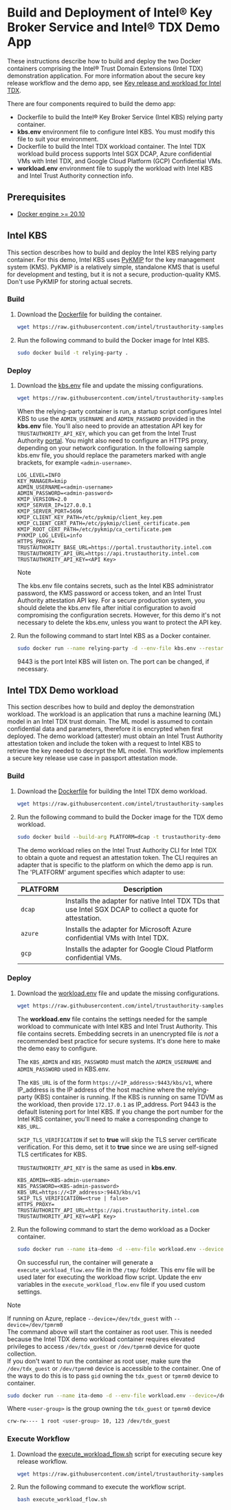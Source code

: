 # Build and Deployment of Intel® Key Broker Service and Intel® TDX Demo App

These instructions describe how to build and deploy the two Docker containers comprising the Intel® Trust Domain Extensions (Intel TDX) demonstration application. For more information about the secure key release workflow and the demo app, see [Key release and workload for Intel TDX](https://docs.trustauthority.intel.com/articles/tutorial-tdx-workload.html).

There are four components required to build the demo app:

- Dockerfile to build the Intel® Key Broker Service (Intel KBS) relying party container.
- **kbs.env** environment file to configure Intel KBS. You must modify this file to suit your environment.
- Dockerfile to build the Intel TDX workload container. The Intel TDX workload build process supports Intel SGX DCAP, Azure confidential VMs with Intel TDX, and Google Cloud Platform (GCP) Confidential VMs.
- **workload.env** environment file to supply the workload with Intel KBS and Intel Trust Authority connection info.

## Prerequisites
- [Docker engine >= 20.10](https://docs.docker.com/engine/install/)

## Intel KBS

This section describes how to build and deploy the Intel KBS relying party container. For this demo, Intel KBS uses [PyKMIP](https://github.com/OpenKMIP/PyKMIP) for the key management system (KMS). PyKMIP is a relatively simple, standalone KMS that is useful for development and testing, but it is not a secure, production-quality KMS. Don't use PyKMIP for storing actual secrets.

### Build
1. Download the [Dockerfile](./kbs/Dockerfile) for building the container.
   ```bash
   wget https://raw.githubusercontent.com/intel/trustauthority-samples/main/deployment/kbs/Dockerfile
   ```
2. Run the following command to build the Docker image for Intel KBS.
   ```bash
   sudo docker build -t relying-party .
   ```

### Deploy
1. Download the [kbs.env](./kbs/kbs.env) file and update the missing configurations.
   ```bash
   wget https://raw.githubusercontent.com/intel/trustauthority-samples/main/deployment/kbs/kbs.env
   ```
   When the relying-party container is run, a startup script configures Intel KBS to use the `ADMIN_USERNAME` and `ADMIN_PASSWORD` provided in the **kbs.env** file. You'll also need to provide an attestation API key for `TRUSTAUTHORITY_API_KEY`, which you can get from the Intel Trust Authority [portal](https://portal.trustauthority.intel.com). You might also need to configure an HTTPS proxy, depending on your network configuration. In the following sample kbs.env file, you should replace the parameters marked with angle brackets, for example `<admin-username>`.

   ```
   LOG_LEVEL=INFO
   KEY_MANAGER=kmip
   ADMIN_USERNAME=<admin-username>
   ADMIN_PASSWORD=<admin-password>
   KMIP_VERSION=2.0
   KMIP_SERVER_IP=127.0.0.1
   KMIP_SERVER_PORT=5696
   KMIP_CLIENT_KEY_PATH=/etc/pykmip/client_key.pem
   KMIP_CLIENT_CERT_PATH=/etc/pykmip/client_certificate.pem
   KMIP_ROOT_CERT_PATH=/etc/pykmip/ca_certificate.pem
   PYKMIP_LOG_LEVEL=info
   HTTPS_PROXY=
   TRUSTAUTHORITY_BASE_URL=https://portal.trustauthority.intel.com
   TRUSTAUTHORITY_API_URL=https://api.trustauthority.intel.com
   TRUSTAUTHORITY_API_KEY=<API Key>
   ```

   > [!NOTE]
   > The kbs.env file contains secrets, such as the Intel KBS administrator password, the KMS password or access token, and an Intel Trust Authority attestation API key. For a secure production system, you should delete the kbs.env file after initial configuration to avoid compromising the configuration secrets. However, for this demo it's not necessary to delete the kbs.env, unless you want to protect the API key.

2. Run the following command to start Intel KBS as a Docker container.
   ```bash
   sudo docker run --name relying-party -d --env-file kbs.env --restart=always -p 9443:9443 relying-party:latest
   ```
   9443 is the port Intel KBS will listen on. The port can be changed, if necessary.

## Intel TDX Demo workload

This section describes how to build and deploy the demonstration workload. The workload is an application that runs a machine learning (ML) model in an Intel TDX trust domain. The ML model is assumed to contain confidential data and parameters, therefore it is encrypted when first deployed. The demo workload (attester) must obtain an Intel Trust Authority attestation token and include the token with a request to Intel KBS to retrieve the key needed to decrypt the ML model. This workflow implements a secure key release use case in passport attestation mode.

### Build
1. Download the [Dockerfile](./sample-workload/Dockerfile) for building the Intel TDX demo workload.
   ```bash
   wget https://raw.githubusercontent.com/intel/trustauthority-samples/main/deployment/sample-workload/Dockerfile
   ```
2. Run the following command to build the Docker image for the TDX demo workload.
   ```bash
   sudo docker build --build-arg PLATFORM=dcap -t trustauthority-demo .
   ```
   The demo workload relies on the Intel Trust Authority CLI for Intel TDX to obtain a quote and request an attestation token. The CLI requires an adapter that is specific to the platform on which the demo app is run. The 'PLATFORM' argument specifies which adapter to use:

   | PLATFORM | Description |
   |---|---|
   | `dcap` | Installs the adapter for native Intel TDX TDs that use Intel SGX DCAP to collect a quote for attestation.|
   | `azure` | Installs the adapter for Microsoft Azure confidential VMs with Intel TDX. |
   | `gcp` | Installs the adapter for Google Cloud Platform confidential VMs. |

### Deploy
1. Download the [workload.env](./sample-workload/workload.env) file and update the missing configurations.
   ```bash
   wget https://raw.githubusercontent.com/intel/trustauthority-samples/main/deployment/sample-workload/workload.env
   ```
   The **workload.env** file contains the settings needed for the sample workload to communicate with Intel KBS and Intel Trust Authority. This file contains secrets. Embedding secrets in an unencrypted file is _not_ a recommended best practice for secure systems. It's done here to make the demo easy to configure.

   The `KBS_ADMIN` and `KBS_PASSWORD` must match the `ADMIN_USERNAME` and `ADMIN_PASSWORD` used in KBS.env.

   The `KBS_URL` is of the form `https://<IP_address>:9443/kbs/v1`, where IP_address is the IP address of the host machine where the relying-party (KBS) container is running. If the KBS is running on same TDVM as the workload, then provide `172.17.0.1` as IP_address. Port 9443 is the default listening port for Intel KBS. If you change the port number for the Intel KBS container, you'll need to make a corresponding change to `KBS_URL`.

   `SKIP_TLS_VERIFICATION` if set to **true** will skip the TLS server certificate verification. For this demo, set it to **true** since we are using self-signed TLS certificates for KBS.

   `TRUSTAUTHORITY_API_KEY` is the same as used in **kbs.env**.

   ```
   KBS_ADMIN=<KBS-admin-username>
   KBS_PASSWORD=<KBS-admin-password>
   KBS_URL=https://<IP_address>:9443/kbs/v1
   SKIP_TLS_VERIFICATION=<true | false>
   HTTPS_PROXY=
   TRUSTAUTHORITY_API_URL=https://api.trustauthority.intel.com
   TRUSTAUTHORITY_API_KEY=<API Key>
   ```
2. Run the following command to start the demo workload as a Docker container.
   ```bash
   sudo docker run --name ita-demo -d --env-file workload.env --device=/dev/tdx_guest -v /tmp:/tmp -p 12780:12780 --user 0 trustauthority-demo:latest
   ```
   On successful run, the container will generate a `execute_workload_flow.env` file in the `/tmp/` folder. This env file will be used later for executing the workload flow script. Update the env variables in the `execute_workload_flow.env` file if you used custom settings.

> [!NOTE]
> If running on Azure, replace `--device=/dev/tdx_guest` with `--device=/dev/tpmrm0`  
> The command above will start the container as root user. This is needed because the Intel TDX demo workload container requires elevated privileges to access `/dev/tdx_guest` or `/dev/tpmrm0` device for quote collection.  
> If you don't want to run the container as root user, make sure the `/dev/tdx_guest` or `/dev/tpmrm0` device is accessible to the container. One of the ways to do this is to pass `gid` owning the `tdx_guest` or `tpmrm0` device to container.
> ```bash
> sudo docker run --name ita-demo -d --env-file workload.env --device=/dev/tdx_guest -p 12780:12780 --group-add $(getent group <user-group> | cut -d: -f3) trustauthority-demo:latest
> ```
> Where `<user-group>` is the group owning the `tdx_guest` or `tpmrm0` device
> ```bash
> crw-rw---- 1 root <user-group> 10, 123 /dev/tdx_guest
> ```

### Execute Workflow
1. Download the [execute_workload_flow.sh](./sample-workload/execute_workload_flow.sh) script for executing secure key release workflow.
   ```bash
   wget https://raw.githubusercontent.com/intel/trustauthority-samples/main/deployment/sample-workload/execute_workload_flow.sh
   ```
2. Run the following command to execute the workflow script.
   ```bash
   bash execute_workload_flow.sh
   ```
